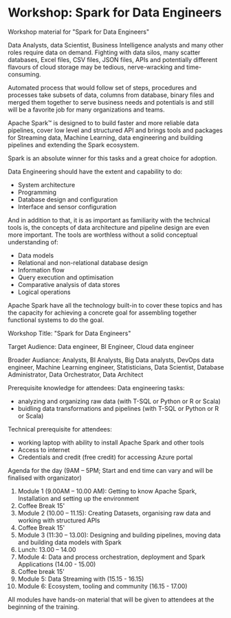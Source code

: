 # Workshop: Spark for Data Engineers
Workshop material for "Spark for Data Engineers" 

Data Analysts, data Scientist, Business Intelligence analysts and many other roles require data on demand. Fighting with data silos, many scatter databases, Excel files, CSV files, JSON files, APIs and potentially different flavours of cloud storage may be tedious, nerve-wracking and time-consuming.

Automated process that would follow set of steps, procedures and processes take subsets of data, columns from database, binary files and merged them together to serve business needs and potentials is and still will be a favorite job for many organizations and teams.

Apache Spark™ is designed to to build faster and more reliable data pipelines, cover low level and structured API and brings tools and packages for Streaming data, Machine Learning, data engineering and building pipelines and extending the Spark ecosystem.

Spark is an absolute winner for this tasks and a great choice for adoption.

Data Engineering should have the extent and capability to do:

- System architecture
- Programming
- Database design and configuration
- Interface and sensor configuration

And in addition to that, it is as important as familiarity with the technical tools is, the concepts of data architecture and pipeline design are even more important. The tools are worthless without a solid conceptual understanding of:

- Data models
- Relational and non-relational database design
- Information flow
- Query execution and optimisation
- Comparative analysis of data stores
- Logical operations

Apache Spark have all the technology built-in to cover these topics and has the capacity for achieving a concrete goal for assembling together functional systems to do the goal.




Workshop Title: "Spark for Data Engineers"

Target Audience: Data engineer, BI Engineer, Cloud data engineer

Broader Audiance: Analysts, BI Analysts, Big Data analysts, DevOps data engineer, Machine Learning engineer, Statisticians, Data Scientist, Database Administrator, Data Orchestrator, Data Architect

Prerequisite knowledge for attendees:
Data engineering tasks:
- analyzing and organizing raw data (with T-SQL or Python or R or Scala)
- buidling data transformations and pipelines (with T-SQL or Python or R or Scala)

Technical prerequisite for attendees:
- working laptop with ability to install Apache Spark and other tools
- Access to internet
- Credentials and credit (free credit) for accessing Azure portal

Agenda for the day (9AM – 5PM; Start and end time can vary and will be finalised with organizator)

1. Module 1 (9.00AM – 10.00 AM): Getting to know Apache Spark, Installation and setting up the environment
2. Coffee Break 15'
3. Module 2 (10.00 – 11.15): Creating Datasets, organising raw data and working with structured APIs
4. Coffee Break 15'
5. Module 3 (11:30 – 13.00): Designing and building pipelines, moving data and building data models with Spark
6. Lunch: 13.00 – 14.00
7. Module 4: Data and process orchestration, deployment and Spark Applications (14.00 - 15.00)
8. Coffee break 15'
9. Module 5: Data Streaming with (15.15 - 16.15)
10. Module 6: Ecosystem, tooling and community (16.15 - 17.00)

All modules have hands-on material that will be given to attendees at the beginning of the training.
